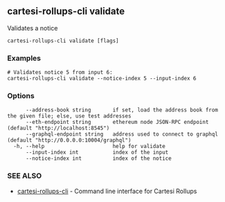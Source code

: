 ## cartesi-rollups-cli validate

Validates a notice

```
cartesi-rollups-cli validate [flags]
```

### Examples

```
# Validates notice 5 from input 6:
cartesi-rollups-cli validate --notice-index 5 --input-index 6
```

### Options

```
      --address-book string       if set, load the address book from the given file; else, use test addresses
      --eth-endpoint string       ethereum node JSON-RPC endpoint (default "http://localhost:8545")
      --graphql-endpoint string   address used to connect to graphql (default "http://0.0.0.0:10004/graphql")
  -h, --help                      help for validate
      --input-index int           index of the input
      --notice-index int          index of the notice
```

### SEE ALSO

* [cartesi-rollups-cli](cartesi-rollups-cli.md)	 - Command line interface for Cartesi Rollups

